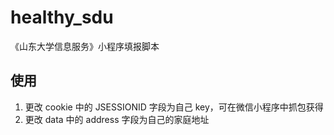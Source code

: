 # healthy_sdu
《山东大学信息服务》小程序填报脚本

## 使用
1. 更改 cookie 中的 JSESSIONID 字段为自己 key，可在微信小程序中抓包获得
2. 更改 data 中的 address 字段为自己的家庭地址

